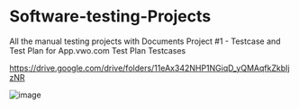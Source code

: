 # Software-testing-Projects
All the manual testing projects with Documents 
Project #1 - Testcase and Test Plan for App.vwo.com
Test Plan 
Testcases

https://drive.google.com/drive/folders/11eAx342NHP1NGiqD_yQMAqfkZkbIjzNR

![image](https://github.com/Santhoshstarkk/Software-testing-Projects/assets/174811440/afa4e36e-5ca9-441e-90b2-18e8d880ac4b)
